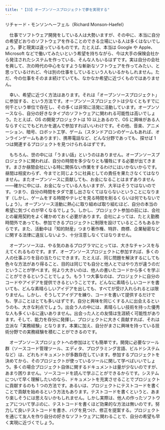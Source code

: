 ```yaml
---
title: "【33】オープンソースプロジェクトで夢を実現する"
---
```



リチャード・モンソンヘーフェル（Richard Monson-Haefel）


　仕事でソフトウェア開発をしている人は大勢いますが、その中に、本当に自分の希望どおりのソフトウェアを作ることのできる立場にいる人は多くはないでしょう。夢と現実は違っているものです。たとえば、本当は Google や Apple、Microsoft などで働いてみたいという希望を持ちながら、今は大手の保険会社から発注されたシステムを作っている、そんな人もいるはずです。実は自分の会社を興して、次の時代の中心をなすような斬新なソフトウェアを作ってみたい、と思っているけれど、今は別の仕事をしているという人もいるかもしれません。ただ、今の仕事をそのまま続けていても、なかなか希望に近づくものではありません。

　幸い、希望に近づく方法はあります。それは「オープンソースプロジェクト」に参加する、という方法です。オープンソースプロジェクトは少なくともすでに何千という単位で存在し、その多くは非常に活発に活動しています。オープンソースなら、自分の好きなタイプのソフトウェアに関われる可能性は高いでしょう。たとえば、OS の開発プロジェクトは 10 以上あるので、OS に興味がある人ならすぐにでもどれかを選んで参加すればいいわけです。その他、音楽、アニメーション、暗号、ロボット工学、ゲーム（スタンドアロンのゲームもあれば、オンラインゲームもあります）、携帯電話など、どんな分野であっても、探せば 1 つは関連するプロジェクトを見つけられるはずです。

　もちろん、世の中には「うまい話」というのはありません。オープンソースプロジェクトに関われば、自分の時間を多少なりとも犠牲にする必要が出てきます。まさか昼間会社にいる時に関係ない作業をするわけにはいかないからです。昼間は相変わらず、今までと同じように社員としての責任を果たさなくてはなりません。またオープンソースに貢献しても、お金になることはまずありません——確かに中には、お金になっている人もいますが、大半はそうではないのです。つまり、自分の時間をタダで差し出さなくてはならないということになります（しかし、ゲームをする時間やテレビを見る時間を削るくらいは何でもないでしょう）。オープンソース活動に熱心に取り組めば取り組むほど、自分の本当の希望に気づくのが早くなるでしょう。しかし、プロジェクト参加の前には、会社との雇用契約をよく確かめておく必要があります。会社によっては、たとえ勤務時間外であっても、参加できるプロジェクトに制限を設けているところもあるからです。また、活動中は「知的財産」つまり著作権、特許、商標、企業秘密などに関する法律に違反しないよう、十分注意しなくてはなりません。

　オープンソースは、やる気のあるプログラマにとっては、大きなチャンスを与えてくれるものです。まず、オープンソースプロジェクトに参加すれば、多くの人の仕事ぶりを目の当たりにできます。たとえば、同じ問題を解決するにしても色々な方法があり得ること、目的は同じでも自分と他人とではやり方が違うのだということが学べます。何より大きいのは、他人の書いたコードから多くを学ぶことができるということでしょう。もう 1 つ大事なのは、プロジェクトに自分のコードやアイデアを提供できるということです。どんなに素晴らしいコードを書いても、どんな素晴らしいアイデアを出しても、すべてが受け入れられるとは限りません。しかし、そうしてアイデアを練り、コードを書いて提供するだけでも、学ぶことはとても多いはずです。自分と興味を同じくする人に出会えるというのも、大きな利点でしょう。出会う人の中には、素晴らしい技術を持った優秀な人も多くいるに違いありません。出会った人との友情は生涯続く可能性があります。そして、能力を存分に発揮し、プロジェクトに大きく貢献すれば、それは立派な「実務経験」となります。本業に加え、自分がまさに興味を持っている技術分野での実務経験を積むことができるのです。

　オープンソースプロジェクトへの参加はとても簡単です。開発に必要なツール群（ソースコード管理ツール、エディタ、プログラミング言語、ビルドシステムなど）は、どれもドキュメントが多数存在しています。参加するプロジェクトを決めてから、そのプロジェクトが使っているツールに関して学べばいいでしょう。多くの場合プロジェクト自体に関するドキュメントは量が少ないのですが、あまり困りません。ソースコードを読んで学ぶことができるからです。システムについて早く理解したいのなら、ドキュメントを充実させることでプロジェクトに貢献するのも 1 つの方法です。あるいは、プロジェクトにテストコードを書くことで貢献を始めるという方法もあります。テストコードを書くというと、あまり楽しそうには思えないかもしれません。しかし実際は、他人の作ったソフトウェアについて学ぶのに、テストコードを書くほど効果的な方法は無いのです。努力して良いテストコードを書き、バグを見つけ、修正を提案する。プロジェクトを通じて友人を作り自分の好きなソフトウェアに関わることで、自分の希望も早く実現に近づくでしょう。
